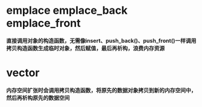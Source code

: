 # emplace emplace_back emplace_front
**直接调用对象的构造函数，无需像insert、push_back()、push_front()一样调用拷贝构造函数生成临时对象，然后赋值，最后再析构，浪费内存资源**

# vector
**内存空间扩张时会调用拷贝构造函数，将原先的数据对象拷贝到新的内存空间中，然后再析构原先的数据空间**